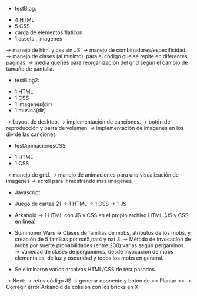 * testBlog:
- 4 HTML
- 5 CSS 
- carga de elementos flaticon
- 1 assets : imagenes

→ manejo de html y css sin JS.
→ manejo de combinadores/especificidad.
→ manejo de clases (al mínimo), para el código que se repite en diferentes paginas.
→ media queries para reorganización del grid según el cambio de tamaño de pantalla.

* testBlog2:
- 1 HTML
- 1 CSS
- 1 imagenes(dir)
- 1 musica(dir)

→ Layout de desktop.
→ implementación de canciones.
→ botón de reproducción y barra de volumen.
→ implementación de imagenes en los div de las canciones

* testAnimacionesCSS
- 1 HTML
- 1 CSS

→ manejo de grid.
→ manejo de animaciones para una visualización de imagenes
    → scroll para ir mostrando mas imagenes


* Javascript
- Juego de cartas 21
→ 1 HTML
→ 1 CSS
→ 1 JS

- Arkanoid
→ 1 HTML con JS y CSS en el propio archivo HTML (JS y CSS en linea)

- Summoner Wars
→ Clases de familias de mobs, atributos de los mobs, y creación de 5 familias por nat5,nat4 y nat 3.
→ Método de invocacion de mobs por suerte probabilidades (entre 200) varias según pergaminos.
→ Variedad de clases de pergaminos, desde invocacion de mobs elementales, de luz y oscuridad y todos los mobs en general.

* Se eliminaron varios archivos HTML/CSS de test pasados.

-> Next:
→ retos código JS → generar oponente y botón de << Plantar >>
→ Corregir error Arkanoid de colisión con los bricks en X

